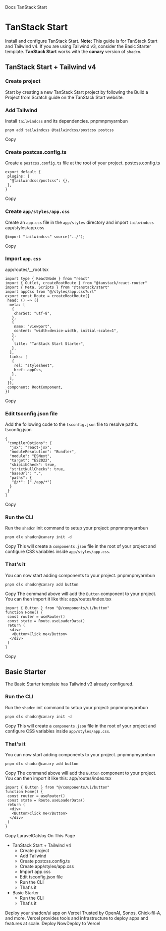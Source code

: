 Docs
TanStack Start
# TanStack Start
Install and configure TanStack Start.
**Note:** This guide is for TanStack Start and Tailwind v4. If you are using Tailwind v3, consider the Basic Starter template. **TanStack Start** works with the **canary** version of `shadcn`.
## TanStack Start + Tailwind v4
### Create project
Start by creating a new TanStack Start project by following the Build a Project from Scratch guide on the TanStack Start website.
### Add Tailwind
Install `tailwindcss` and its dependencies.
pnpmnpmyarnbun
```
pnpm add tailwindcss @tailwindcss/postcss postcss

```

Copy
### Create postcss.config.ts
Create a `postcss.config.ts` file at the root of your project.
postcss.config.ts
```
export default {
 plugins: {
  "@tailwindcss/postcss": {},
 },
}
```
Copy
### Create `app/styles/app.css`
Create an `app.css` file in the `app/styles` directory and import `tailwindcss`
app/styles/app.css
```
@import "tailwindcss" source("../");
```
Copy
### Import `app.css`
app/routes/__root.tsx
```
import type { ReactNode } from "react"
import { Outlet, createRootRoute } from "@tanstack/react-router"
import { Meta, Scripts } from "@tanstack/start"
import appCss from "@/styles/app.css?url"
export const Route = createRootRoute({
 head: () => ({
  meta: [
   {
    charSet: "utf-8",
   },
   {
    name: "viewport",
    content: "width=device-width, initial-scale=1",
   },
   {
    title: "TanStack Start Starter",
   },
  ],
  links: [
   {
    rel: "stylesheet",
    href: appCss,
   },
  ],
 }),
 component: RootComponent,
})
```
Copy
### Edit tsconfig.json file
Add the following code to the `tsconfig.json` file to resolve paths.
tsconfig.json
```
{
 "compilerOptions": {
  "jsx": "react-jsx",
  "moduleResolution": "Bundler",
  "module": "ESNext",
  "target": "ES2022",
  "skipLibCheck": true,
  "strictNullChecks": true,
  "baseUrl": ".",
  "paths": {
   "@/*": ["./app/*"]
  }
 }
}
```
Copy
### Run the CLI
Run the `shadcn` init command to setup your project:
pnpmnpmyarnbun
```
pnpm dlx shadcn@canary init -d

```

Copy
This will create a `components.json` file in the root of your project and configure CSS variables inside `app/styles/app.css`.
### That's it
You can now start adding components to your project.
pnpmnpmyarnbun
```
pnpm dlx shadcn@canary add button

```

Copy
The command above will add the `Button` component to your project. You can then import it like this:
app/routes/index.tsx
```
import { Button } from "@/components/ui/button"
function Home() {
 const router = useRouter()
 const state = Route.useLoaderData()
 return (
  <div>
   <Button>Click me</Button>
  </div>
 )
}
```
Copy
## Basic Starter
The Basic Starter template has Tailwind v3 already configured.
### Run the CLI
Run the `shadcn` init command to setup your project:
pnpmnpmyarnbun
```
pnpm dlx shadcn@canary init -d

```

Copy
This will create a `components.json` file in the root of your project and configure CSS variables inside `app/styles/app.css`.
### That's it
You can now start adding components to your project.
pnpmnpmyarnbun
```
pnpm dlx shadcn@canary add button

```

Copy
The command above will add the `Button` component to your project. You can then import it like this:
app/routes/index.tsx
```
import { Button } from "@/components/ui/button"
function Home() {
 const router = useRouter()
 const state = Route.useLoaderData()
 return (
  <div>
   <Button>Click me</Button>
  </div>
 )
}
```
Copy
LaravelGatsby
On This Page
  * TanStack Start + Tailwind v4
    * Create project
    * Add Tailwind
    * Create postcss.config.ts
    * Create app/styles/app.css
    * Import app.css
    * Edit tsconfig.json file
    * Run the CLI
    * That's it
  * Basic Starter
    * Run the CLI
    * That's it


Deploy your shadcn/ui app on Vercel
Trusted by OpenAI, Sonos, Chick-fil-A, and more.
Vercel provides tools and infrastructure to deploy apps and features at scale.
Deploy NowDeploy to Vercel
